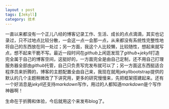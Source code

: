 ```yaml
---
layout : post
tags: [Jekyll]
category: 技术
---
```


 一直以来都没有一个正儿八经的博客记录工作、生活、成长的点点滴滴，其实也记录过，只不过地点比较分散，一会这一点一会那一点，从来都没有系统性完整性地将自己的东西放在同一处过；另一方面，我这个人比较懒，比较随性，想起来就写点，想不起来干脆不写。最近一段时间在*github*上闲逛发现了*github+jekyl*l打造完全属于自己的博客空间，这挺好的，一方面完全是由自己定制，还不用自己打理服务器全部由*github*托管，自己只负责写完发布就可以了；另一方面这东西挺适合程序员来折腾的，博客的主题配置全由自己来，我现在就用jekyllbootstrap提供的默认的几个主题稍微改了下讲究用，更多的研究慢慢来，先把框架搭建起来。还有一个好消息是*jekyll*还支持*markdown*写作，用过的人都知道*markdown*是个写作神器啊！

 生命在于折腾和体验，今后就用这个来发布blog了。